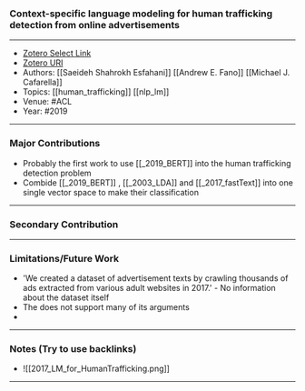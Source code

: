 ### Context-specific language modeling for human trafficking detection from online advertisements
---
- [Zotero Select Link](zotero://select/groups/2480461/items/93HNZWU7)
- [Zotero URI](https://www.zotero.org/groups/2480461/items/93HNZWU7)
- Authors: [[Saeideh Shahrokh Esfahani]] [[Andrew E. Fano]] [[Michael J. Cafarella]]
- Topics: [[human_trafficking]] [[nlp_lm]]
- Venue: #ACL
- Year: #2019
---
### Major Contributions
-  Probably the first work to use [[_2019_BERT]] into the human trafficking detection problem
-  Combide [[_2019_BERT]] , [[_2003_LDA]] and [[_2017_fastText]] into one single vector space to make their classification
---
### Secondary Contribution
---
### Limitations/Future Work
- 'We created a dataset of advertisement texts by crawling thousands of ads extracted from various adult websites in 2017.' - No information about the dataset itself
- The does not support many of its arguments
- 
---
### Notes (Try to use backlinks)
- ![[2017_LM_for_HumanTrafficking.png]]
---
